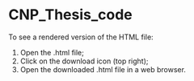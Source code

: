 # CNP_Thesis_code

To see a rendered version of the HTML file:
1. Open the .html file;
2. Click on the download icon (top right);
3. Open the downloaded .html file in a web browser.
